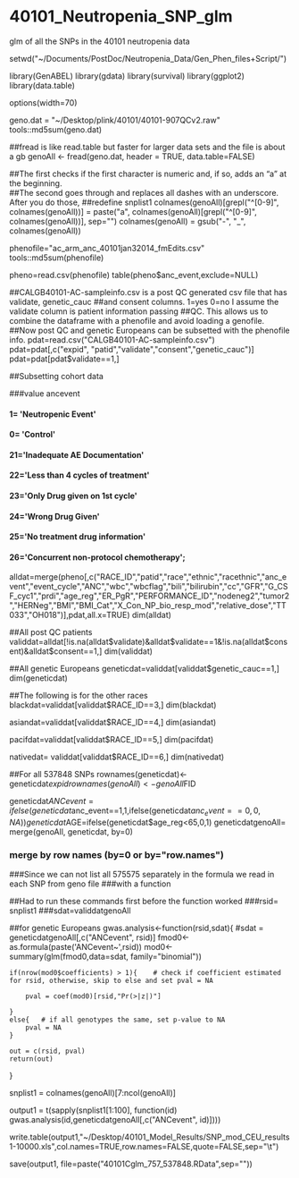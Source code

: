 # 40101_Neutropenia_SNP_glm
glm of all the SNPs in the 40101 neutropenia data

setwd("~/Documents/PostDoc/Neutropenia_Data/Gen_Phen_files+Script/")

library(GenABEL)
library(gdata)
library(survival)
library(ggplot2)
library(data.table)

options(width=70)

geno.dat = "~/Desktop/plink/40101/40101-907QCv2.raw"
tools::md5sum(geno.dat)

##fread is like read.table but faster for larger data sets and the file is about a gb
genoAll <- fread(geno.dat, header = TRUE, data.table=FALSE)

##The first checks if the first character is numeric and, if so, adds an “a” at the beginning.  
##The second goes through and replaces all dashes with an underscore.  After you do those, 
##redefine snplist1
colnames(genoAll)[grepl("^[0-9]", colnames(genoAll))] = paste("a", colnames(genoAll)[grepl("^[0-9]", colnames(genoAll))], sep="")
colnames(genoAll) = gsub("-", "_", colnames(genoAll))

phenofile="ac_arm_anc_40101jan32014_fmEdits.csv"
tools::md5sum(phenofile)

pheno=read.csv(phenofile)
table(pheno$anc_event,exclude=NULL)

##CALGB40101-AC-sampleinfo.csv is a post QC generated csv file that has validate, genetic_cauc
##and consent columns. 1=yes 0=no I assume the validate column is patient information passing
##QC. This allows us to combine the dataframe with a phenofile and avoid loading a genofile.
##Now post QC and genetic Europeans can be subsetted with the phenofile info.
pdat=read.csv("CALGB40101-AC-sampleinfo.csv")
pdat=pdat[,c("expid", "patid","validate","consent","genetic_cauc")]
pdat=pdat[pdat$validate==1,]

##Subsetting cohort data

###value ancevent 
####   1= 'Neutropenic Event' 
####   0= 'Control' 
####  21='Inadequate AE Documentation' 
####  22='Less than 4 cycles of treatment' 
####  23='Only Drug given on 1st cycle' 
####  24='Wrong Drug Given' 
####  25='No treatment drug information' 
####  26='Concurrent non-protocol chemotherapy';

alldat=merge(pheno[,c("RACE_ID","patid","race","ethnic","racethnic","anc_event","event_cycle","ANC","wbc","wbcflag","bili","bilirubin","cc","GFR","G_CSF_cyc1","prdi","age_reg","ER_PgR","PERFORMANCE_ID","nodeneg2","tumor2","HERNeg","BMI","BMI_Cat","X_Con_NP_bio_resp_mod","relative_dose","TT033","OH018")],pdat,all.x=TRUE)
dim(alldat)

##All post QC patients
validdat=alldat[!is.na(alldat$validate)&alldat$validate==1&!is.na(alldat$consent)&alldat$consent==1,]
dim(validdat)

##All genetic Europeans
geneticdat=validdat[validdat$genetic_cauc==1,]
dim(geneticdat)


##The following is for the other races
blackdat=validdat[validdat$RACE_ID==3,]
dim(blackdat)

asiandat=validdat[validdat$RACE_ID==4,]
dim(asiandat)

pacifdat=validdat[validdat$RACE_ID==5,]
dim(pacifdat)

nativedat= validdat[validdat$RACE_ID==6,]
dim(nativedat)


##For all 537848 SNPs
rownames(geneticdat)<- geneticdat$expid
rownames(genoAll)<- genoAll$FID

geneticdat$ANCevent=ifelse(geneticdat$anc_event==1,1,ifelse(geneticdat$anc_event==0,0,NA))
geneticdat$AGE=ifelse(geneticdat$age_reg<65,0,1)
geneticdatgenoAll= merge(genoAll, geneticdat, by=0)
### merge by row names (by=0 or by="row.names")
###Since we can not list all 575575 separately in the formula we read in each SNP from geno file 
###with a function

##Had to run these commands first before the function worked
###rsid= snplist1
###sdat=validdatgenoAll

##for genetic Europeans
gwas.analysis<-function(rsid,sdat){
    #sdat = geneticdatgenoAll[,c("ANCevent", rsid)]
	fmod0<-as.formula(paste('ANCevent~',rsid))
	mod0<-summary(glm(fmod0,data=sdat, family="binomial"))

	if(nrow(mod0$coefficients) > 1){	# check if coefficient estimated for rsid, otherwise, skip to else and set pval = NA

        pval = coef(mod0)[rsid,"Pr(>|z|)"]
        
    }
    else{	# if all genotypes the same, set p-value to NA
        pval = NA
    }
    
    out = c(rsid, pval)
    return(out)
}


snplist1 = colnames(genoAll)[7:ncol(genoAll)]

output1 = t(sapply(snplist1[1:100], function(id) gwas.analysis(id,geneticdatgenoAll[,c("ANCevent", id)])))

write.table(output1,"~/Desktop/40101_Model_Results/SNP_mod_CEU_results1-10000.xls",col.names=TRUE,row.names=FALSE,quote=FALSE,sep="\t")

save(output1, file=paste("40101Cglm_757_537848.RData",sep=""))

